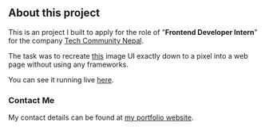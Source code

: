 ## About this project
This is an project I built to apply for the role of "**Frontend Developer Intern**" for the company [Tech Community Nepal](https://np.linkedin.com/company/techcnp).

The task was to recreate [this](https://ibb.co/Wcg5r4Y) image UI exactly down to a pixel into a web page without using any frameworks.

 You can see it running live [here](https://tech-community-task.netlify.app/).
 
 ### Contact Me
 
 My contact details can be found at [my portfolio website](https://pravin-singh.netlify.app/).
